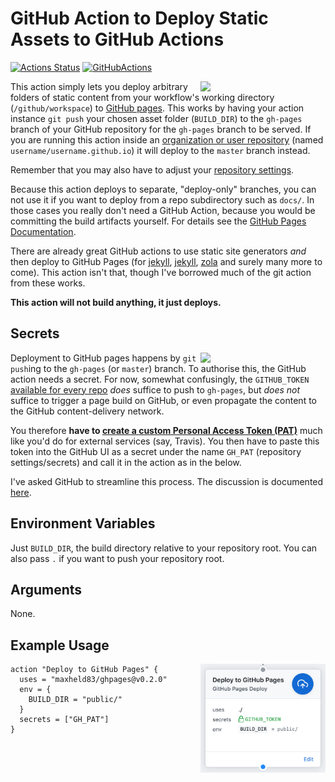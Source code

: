 # GitHub Action to Deploy Static Assets to GitHub Actions

[![Actions Status](https://wdp9fww0r9.execute-api.us-west-2.amazonaws.com/production/badge/maxheld83/ghpages)](https://github.com/maxheld83/ghpages/actions)
[![GitHubActions](https://img.shields.io/badge/as%20seen%20on%20-GitHubActions-blue.svg)](https://github-actions.netlify.com/ghpages)

<img src="https://github.com/maxheld83/ghpages/blob/master/action-running.gif?raw=true" align="right" width=200/>

This action simply lets you deploy arbitrary folders of static content from your workflow's working directory (`/github/workspace`) to [GitHub pages](https://pages.github.com).
This works by having your action instance `git push` your chosen asset folder (`BUILD_DIR`) to the `gh-pages` branch of your GitHub repository for the `gh-pages` branch to be served.
If you are running this action inside an [organization or user repository](https://help.github.com/articles/user-organization-and-project-pages/) (named `username/username.github.io`) it will deploy to the `master` branch instead.

Remember that you may also have to adjust your [repository settings](https://help.github.com/articles/configuring-a-publishing-source-for-github-pages/).

Because this action deploys to separate, "deploy-only" branches, you can not use it if you want to deploy from a repo subdirectory such as `docs/`.
In those cases you really don't need a GitHub Action, because you would be committing the build artifacts yourself.
For details see the [GitHub Pages Documentation](https://help.github.com/articles/configuring-a-publishing-source-for-github-pages/). 

There are already great GitHub actions to use static site generators *and* then deploy to GitHub Pages (for [jekyll](https://github.com/helaili/jekyll-action), [jekyll](https://github.com/BryanSchuetz/jekyll-deploy-gh-pages), [zola](https://github.com/shalzz/zola-deploy-action) and surely many more to come).
This action isn't that, though I've borrowed much of the git action from these works.

**This action will not build anything, it just deploys.**


## Secrets

<img src="https://github.com/maxheld83/ghpages/blob/master/action-config.png?raw=true" align="right" width=200/>

Deployment to GitHub pages happens by `git push`ing to the `gh-pages` (or `master`) branch.
To authorise this, the GitHub action needs a secret.
For now, somewhat confusingly, the `GITHUB_TOKEN` [available for every repo](https://developer.github.com/actions/creating-workflows/storing-secrets/) *does* suffice to push to `gh-pages`, but *does not* suffice to trigger a  page build on GitHub, or even propagate the content to the GitHub content-delivery network.

You therefore **have to [create a custom Personal Access Token (PAT)](https://help.github.com/articles/creating-a-personal-access-token-for-the-command-line/)** much like you'd do for external services (say, Travis).
You then have to paste this token into the GitHub UI as a secret under the name `GH_PAT` (repository settings/secrets) and call it in the action as in the below.

I've asked GitHub to streamline this process.
The discussion is documented [here](https://github.com/maxheld83/ghaction-ghpages/issues/1).


## Environment Variables

Just `BUILD_DIR`, the build directory relative to your repository root.
You can also pass `.` if you want to push your repository root.


## Arguments

None.


## Example Usage

<img src="https://github.com/maxheld83/ghpages/blob/master/action-in-use.png?raw=true" align="right" width=200/>

```
action "Deploy to GitHub Pages" {
  uses = "maxheld83/ghpages@v0.2.0"
  env = {
    BUILD_DIR = "public/"
  }
  secrets = ["GH_PAT"]
}
```
